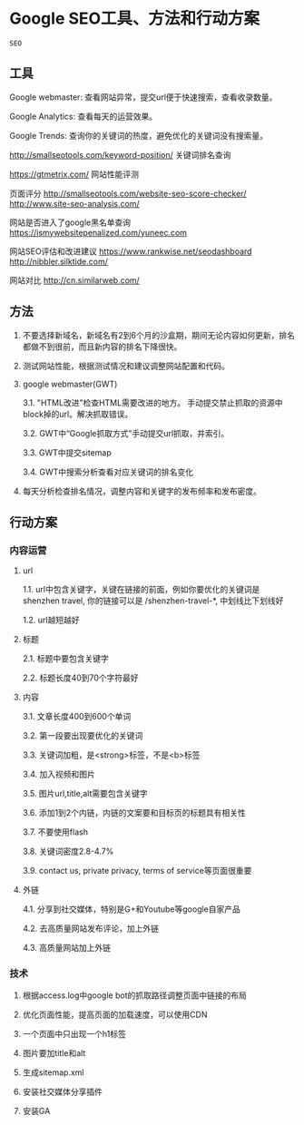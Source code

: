# Google SEO工具、方法和行动方案
`SEO`

## 工具

Google webmaster: 查看网站异常，提交url便于快速搜索，查看收录数量。

Google Analytics: 查看每天的运营效果。

Google Trends: 查询你的关键词的热度，避免优化的关键词没有搜索量。

http://smallseotools.com/keyword-position/ 关键词排名查询

https://gtmetrix.com/ 网站性能评测

页面评分
http://smallseotools.com/website-seo-score-checker/
http://www.site-seo-analysis.com/

网站是否进入了google黑名单查询
https://ismywebsitepenalized.com/yuneec.com

网站SEO评估和改进建议
https://www.rankwise.net/seodashboard
http://nibbler.silktide.com/

网站对比
http://cn.similarweb.com/

## 方法

1. 不要选择新域名，新域名有2到6个月的沙盒期，期间无论内容如何更新，排名都做不到很前，而且新内容的排名下降很快。

2. 测试网站性能，根据测试情况和建议调整网站配置和代码。

3. google webmaster(GWT)

    3.1. "HTML改进"检查HTML需要改进的地方。 手动提交禁止抓取的资源中block掉的url。解决抓取错误。

    3.2. GWT中“Google抓取方式”手动提交url抓取，并索引。

    3.3. GWT中提交sitemap

    3.4. GWT中搜索分析查看对应关键词的排名变化

4. 每天分析检查排名情况，调整内容和关键字的发布频率和发布密度。


## 行动方案

### 内容运营

1. url

    1.1. url中包含关键字，关键在链接的前面，例如你要优化的关键词是shenzhen travel, 你的链接可以是 /shenzhen-travel-*, 中划线比下划线好

    1.2. url越短越好

2. 标题

    2.1. 标题中要包含关键字

    2.2. 标题长度40到70个字符最好

3. 内容

    3.1. 文章长度400到600个单词

    3.2. 第一段要出现要优化的关键词

    3.3. 关键词加粗，是&lt;strong&gt;标签，不是&lt;b&gt;标签

    3.4. 加入视频和图片

    3.5. 图片url,title,alt需要包含关键字

    3.6. 添加1到2个内链，内链的文案要和目标页的标题具有相关性

    3.7. 不要使用flash

    3.8. 关键词密度2.8-4.7%

    3.9. contact us, private privacy, terms of service等页面很重要

4. 外链

    4.1. 分享到社交媒体，特别是G+和Youtube等google自家产品

    4.2. 去高质量网站发布评论，加上外链

    4.3. 高质量网站加上外链


### 技术

1. 根据access.log中google bot的抓取路径调整页面中链接的布局

2. 优化页面性能，提高页面的加载速度，可以使用CDN

3. 一个页面中只出现一个h1标签

4. 图片要加title和alt

5. 生成sitemap.xml

6. 安装社交媒体分享插件

7. 安装GA







